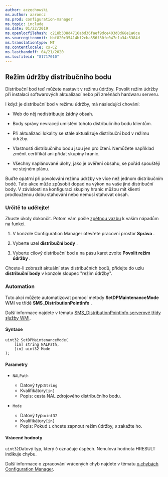```yaml
---
author: aczechowski
ms.author: aaroncz
ms.prod: configuration-manager
ms.topic: include
ms.date: 01/22/2019
ms.openlocfilehash: c218b338d4716abd36faef9dce403d0d68e1a0ce
ms.sourcegitcommit: bbf820c35414bf2cba356f30fe047c1a34c5384d
ms.translationtype: MT
ms.contentlocale: cs-CZ
ms.lasthandoff: 04/21/2020
ms.locfileid: "81717010"
---
```

## <a name="distribution-point-maintenance-mode"></a><a name="bkmk_dpmaint"></a>Režim údržby distribučního bodu 
<!--3555754-->

Distribuční bod teď můžete nastavit v režimu údržby. Povolit režim údržby při instalaci softwarových aktualizací nebo při změnách hardwaru serveru.

I když je distribuční bod v režimu údržby, má následující chování: 

- Web do něj nedistribuuje žádný obsah.  

- Body správy nevracejí umístění tohoto distribučního bodu klientům. 

- Při aktualizaci lokality se stále aktualizuje distribuční bod v režimu údržby. 

- Vlastnosti distribučního bodu jsou jen pro čtení. Nemůžete například změnit certifikát ani přidat skupiny hranic.  

- Všechny naplánované úlohy, jako je ověření obsahu, se pořád spouštějí ve stejném plánu. 

Buďte opatrní při povolování režimu údržby ve více než jednom distribučním bodě. Tato akce může způsobit dopad na výkon na vaše jiné distribuční body. V závislosti na konfiguraci skupiny hranic můžou mít klienti prodlouženou dobu stahování nebo nemusí stahovat obsah. 


### <a name="try-it-out"></a>Určitě to udělejte!

Zkuste úkoly dokončit. Potom vám pošle [zpětnou vazbu](../../../../understand/find-help.md#product-feedback) k vašim nápadům na funkci.

1. V konzole Configuration Manager otevřete pracovní prostor **Správa** .  

2. Vyberte uzel **distribuční body** .  

3. Vyberte cílový distribuční bod a na pásu karet zvolte **Povolit režim údržby** .  

Chcete-li zobrazit aktuální stav distribučních bodů, přidejte do uzlu **distribuční body** v konzole sloupec "režim údržby". 


### <a name="automation"></a>Automation

Tuto akci můžete automatizovat pomocí metody **SetDPMaintenanceMode** WMI ve třídě **SMS_DistributionPointInfo** . 

Další informace najdete v tématu [SMS_DistributionPointInfo serverové třídy služby WMI](../../../../../develop/reference/core/servers/configure/sms_distributionpointinfo-server-wmi-class.md). 

#### <a name="syntax"></a>Syntaxe

``` MOF
uint32 SetDPMaintenanceMode(
    [in] string NALPath, 
    [in] uint32 Mode
);
```

#### <a name="parameters"></a>Parametry  
- `NALPath`  
    - Datový typ:`String`  
    - Kvalifikátory`[in]`  
    - Popis: cesta NAL zdrojového distribučního bodu.  

- `Mode`  
    - Datový typ:`uint32` 
    - Kvalifikátory`[in]`  
    - Popis: Pokud `1` chcete zapnout režim údržby, `0` zakažte ho.  

#### <a name="return-values"></a>Vrácené hodnoty  
`uint32`Datový typ, který `0` označuje úspěch. Nenulová hodnota HRESULT indikuje chybu.  

Další informace o zpracování vrácených chyb najdete v tématu [o chybách Configuration Manager](../../../../../develop/core/understand/about-configuration-manager-errors.md).  


